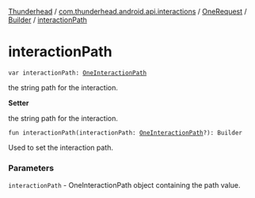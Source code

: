 [Thunderhead](../../../index.md) / [com.thunderhead.android.api.interactions](../../index.md) / [OneRequest](../index.md) / [Builder](index.md) / [interactionPath](./interaction-path.md)

# interactionPath

`var interactionPath: `[`OneInteractionPath`](../../-one-interaction-path/index.md)

the string path for the interaction.

**Setter**

the string path for the interaction.

`fun interactionPath(interactionPath: `[`OneInteractionPath`](../../-one-interaction-path/index.md)`?): Builder`

Used to set the interaction path.

### Parameters

`interactionPath` - OneInteractionPath object containing the path value.